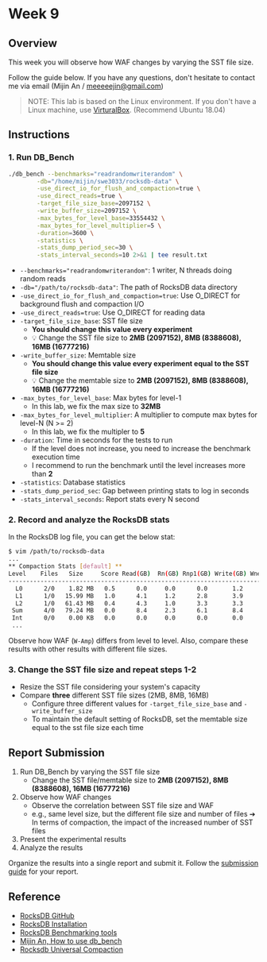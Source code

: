 # Week 9

## Overview

This week you will observe how WAF changes by varying the SST file size.

Follow the guide below. If you have any questions, don't hesitate to contact me via email (Mijin An / meeeeejin@gmail.com)

> NOTE: This lab is based on the Linux environment. If you don't have a Linux machine, use [VirturalBox](https://www.virtualbox.org/). (Recommend Ubuntu 18.04)

## Instructions

### 1. Run DB_Bench

```bash
./db_bench --benchmarks="readrandomwriterandom" \
        -db="/home/mijin/swe3033/rocksdb-data" \
        -use_direct_io_for_flush_and_compaction=true \
        -use_direct_reads=true \
        -target_file_size_base=2097152 \
        -write_buffer_size=2097152 \
        -max_bytes_for_level_base=33554432 \
        -max_bytes_for_level_multiplier=5 \
        -duration=3600 \
        -statistics \
        -stats_dump_period_sec=30 \
        -stats_interval_seconds=10 2>&1 | tee result.txt
```

- `--benchmarks="readrandomwriterandom"`: 1 writer, N threads doing random reads
- `-db="/path/to/rocksdb-data"`: The path of RocksDB data directory
- `-use_direct_io_for_flush_and_compaction=true`: Use O_DIRECT for background flush and compaction I/O
- `-use_direct_reads=true`: Use O_DIRECT for reading data
- `-target_file_size_base`: SST file size
    - **You should change this value every experiment**
    - 💡 Change the SST file size to **2MB (2097152), 8MB (8388608), 16MB (16777216)**
- `-write_buffer_size`: Memtable size
    - **You should change this value every experiment equal to the SST file size**
    - 💡 Change the memtable size to **2MB (2097152), 8MB (8388608), 16MB (16777216)**
- `-max_bytes_for_level_base`: Max bytes for level-1
    - In this lab, we fix the max size to **32MB**
- `-max_bytes_for_level_multiplier`: A multiplier to compute max bytes for level-N (N >= 2)
    - In this lab, we fix the multipler to **5**
- `-duration`: Time in seconds for the tests to run
    - If the level does not increase, you need to increase the benchmark execution time
    - I recommend to run the benchmark until the level increases more than **2**
- `-statistics`: Database statistics
- `-stats_dump_period_sec`: Gap between printing stats to log in seconds
- `-stats_interval_seconds`: Report stats every N second

### 2. Record and analyze the RocksDB stats

In the RocksDB log file, you can get the below stat:

```bash
$ vim /path/to/rocksdb-data
...
** Compaction Stats [default] **
Level    Files   Size     Score Read(GB)  Rn(GB) Rnp1(GB) Write(GB) Wnew(GB) Moved(GB) W-Amp Rd(MB/s) Wr(MB/s) Comp(sec) CompMergeCPU(sec) Comp(cnt) Avg(sec) KeyIn KeyDrop Rblob(GB) Wblob(GB)
------------------------------------------------------------------------------------------------------------------------------------------------------------------------------------------------
  L0      2/0    1.82 MB   0.5      0.0     0.0      0.0       1.2      1.2       0.0   1.0      0.0     87.3     14.64             13.69      1406    0.010       0      0       0.0       0.0
  L1      1/0   15.99 MB   1.0      4.1     1.2      2.8       3.9      1.1       0.0   3.1     72.7     69.5     57.15             53.19       351    0.163     63M  2808K       0.0       0.0
  L2      1/0   61.43 MB   0.4      4.3     1.0      3.3       3.3      0.0       0.0   3.2     87.2     67.1     50.55             46.96        57    0.887     70M    15M       0.0       0.0
 Sum      4/0   79.24 MB   0.0      8.4     2.3      6.1       8.4      2.4       0.0   6.8     70.0     70.6    122.35            113.85      1814    0.067    134M    18M       0.0       0.0
 Int      0/0    0.00 KB   0.0      0.0     0.0      0.0       0.0      0.0       0.0   4.5     61.1     74.9      0.27              0.26         6    0.046    256K    11K       0.0       0.0
 ...
```

Observe how WAF (`W-Amp`) differs from level to level. Also, compare these results with other results with different file sizes.

### 3. Change the SST file size and repeat steps 1-2

- Resize the SST file considering your system's capacity
- Compare **three** different SST file sizes (2MB, 8MB, 16MB)
    - Configure three different values for `-target_file_size_base` and `-write_buffer_size`
    - To maintain the default setting of RocksDB, set the memtable size equal to the sst file size each time

## Report Submission

1. Run DB_Bench by varying the SST file size
    - Change the SST file/memtable size to **2MB (2097152), 8MB (8388608), 16MB (16777216)**
2. Observe how WAF changes
    - Observe the correlation between SST file size and WAF
    - e.g., same level size, but the different file size and number of files ➔ In terms of compaction, the impact of the increased number of SST files
3. Present the experimental results
4. Analyze the results

Organize the results into a single report and submit it. Follow the [submission guide](../report-submission-guide.md) for your report.

## Reference
- [RocksDB GitHub](https://github.com/facebook/rocksdb) 
- [RocksDB Installation](https://github.com/facebook/rocksdb/blob/main/INSTALL.md)
- [RocksDB Benchmarking tools](https://github.com/facebook/rocksdb/wiki/Benchmarking-tools)
- [Mijin An, How to use db_bench](https://github.com/meeeejin/til/blob/master/rocksdb/how-to-use-db_bench.md)
- [Rocksdb Universal Compaction](https://github.com/facebook/rocksdb/wiki/Universal-Compaction)